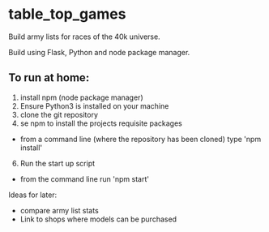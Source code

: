 # table_top_games
Build army lists for races of the 40k universe. 

Build using Flask, Python and node package manager. 

## To run at home:
1. install npm (node package manager) 
2. Ensure Python3 is installed on your machine
3. clone the git repository
5. se npm to install the projects requisite packages 
  - from a command line (where the repository has been cloned) type 'npm install'
6. Run the start up script 
  - from the command line run 'npm start'



Ideas for later:
 - compare army list stats
 - Link to shops where models can be purchased
